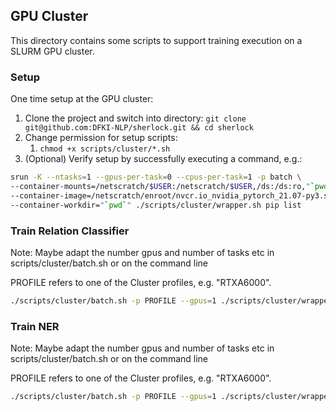 ## GPU Cluster

This directory contains some scripts to support training execution on a SLURM GPU cluster.

### Setup

One time setup at the GPU cluster:

1. Clone the project and switch into directory: `git clone git@github.com:DFKI-NLP/sherlock.git && cd sherlock`
2. Change permission for setup scripts:
   1. `chmod +x scripts/cluster/*.sh`
3. (Optional) Verify setup by successfully executing a command, e.g.:

```bash
srun -K --ntasks=1 --gpus-per-task=0 --cpus-per-task=1 -p batch \
--container-mounts=/netscratch/$USER:/netscratch/$USER,/ds:/ds:ro,"`pwd`":"`pwd`" \
--container-image=/netscratch/enroot/nvcr.io_nvidia_pytorch_21.07-py3.sqsh \
--container-workdir="`pwd`" ./scripts/cluster/wrapper.sh pip list
```

### Train Relation Classifier
Note: Maybe adapt the number gpus and number of tasks etc in scripts/cluster/batch.sh or on the command line

PROFILE refers to one of the Cluster profiles, e.g. "RTXA6000".

```bash
./scripts/cluster/batch.sh -p PROFILE --gpus=1 ./scripts/cluster/wrapper.sh ./scripts/cluster/binary_relation_clf.sh
```

### Train NER

Note: Maybe adapt the number gpus and number of tasks etc in scripts/cluster/batch.sh or on the command line

PROFILE refers to one of the Cluster profiles, e.g. "RTXA6000".

```bash
./scripts/cluster/batch.sh -p PROFILE --gpus=1 ./scripts/cluster/wrapper.sh ./scripts/cluster/ner.sh
```

